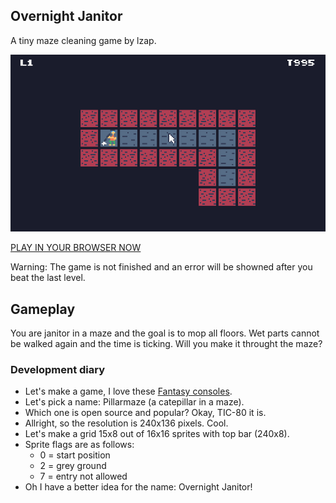## Overnight Janitor

A tiny maze cleaning game by lzap.

![Gameplay preview](preview.gif)

[PLAY IN YOUR BROWSER NOW](https://overnightjanitor.zapletalovi.com)

Warning: The game is not finished and an error will be showned after you beat the last level.

## Gameplay

You are janitor in a maze and the goal is to mop all floors. Wet parts cannot
be walked again and the time is ticking. Will you make it throught the maze?

### Development diary

* Let's make a game, I love these [Fantasy consoles](https://en.wikipedia.org/wiki/Fantasy_video_game_console).
* Let's pick a name: Pillarmaze (a catepillar in a maze).
* Which one is open source and popular? Okay, TIC-80 it is.
* Allright, so the resolution is 240x136 pixels. Cool.
* Let's make a grid 15x8 out of 16x16 sprites with top bar (240x8).
* Sprite flags are as follows:
    * 0 = start position
    * 2 = grey ground
    * 7 = entry not allowed
* Oh I have a better idea for the name: Overnight Janitor!
